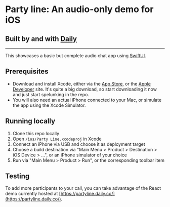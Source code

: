 # Party line: An audio-only demo for iOS

## Built by and with [Daily](https://docs.daily.co/reference)

---

This showcases a basic but complete audio chat app using [SwiftUI](https://developer.apple.com/xcode/swiftui/).

## Prerequisites

- Download and install Xcode, either via the [App Store](https://apps.apple.com/us/app/xcode/id497799835?mt=12), or the [Apple Developer](https://developer.apple.com/download/) site. It's quite a big download, so start downloading it now and just start spelunking in the repo.
- You will also need an actual iPhone connected to your Mac, or simulate the app using the Xcode Simulator.

## Running locally

1. Clone this repo locally
2. Open `/ios/Party Line.xcodeproj` in Xcode
3. Connect an iPhone via USB and choose it as deployment target
4. Choose a build destination via "Main Menu > Product > Destination > iOS Device > …", or an iPhone simulator of your choice
5. Run via "Main Menu > Product > Run", or the corresponding toolbar item

## Testing

To add more participants to your call, you can take advantage of the React demo currently hosted at [https://partyline.daily.co/](https://partyline.daily.co/).
